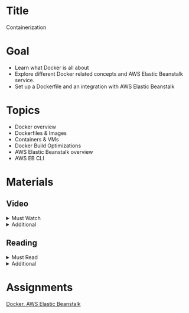 # Title

Containerization

# Goal

- Learn what Docker is all about
- Explore different Docker related concepts and AWS Elastic Beanstalk service.
- Set up a Dockerfile and an integration with AWS Elastic Beanstalk

# Topics

- Docker overview
- Dockerfiles & Images
- Containers & VMs
- Docker Build Optimizations
- AWS Elastic Beanstalk overview
- AWS EB CLI

# Materials

## Video

<details>
  <summary>Must Watch</summary>

  The following content provides enough info to complete the task.

  <blockquote>

  <details>
    <summary>In English</summary>

   <blockquote>

   - [TBD](https://videoportal.epam.com/), ~0 mins
   </blockquote>
  </details>

  <details>
    <summary>In Russian</summary>

   <blockquote>

   - [RU Introduction](https://videoportal.epam.com/video/zXWOJMdEVE9OVpbkYnDv), ~3 mins
   - [RU Docker is for Everyone](https://videoportal.epam.com/video/PoBNYOZMnM5nZ4Rra4Gn), ~6 mins
   - [RU Docker Ecosystem](https://videoportal.epam.com/video/nDBqYL4NON01E6OxYXER), ~32 mins
   - [RU Advanced Dockerfile Techniques](https://videoportal.epam.com/video/elN67KVlplQ5q6lWJVZz), ~12 mins
   - [RU Dockerizing a Simple Application](https://videoportal.epam.com/video/4MNVYj1EbEd099b1a0eE), ~3 mins
   - [RU Introduction to AWS Elastic Beanstalk](https://videoportal.epam.com/video/lNdwY9xWEWK3R5jQay2G), ~6 mins
   - [RU Deploy and Delete an Application with AWS Elastic Beanstalk](https://videoportal.epam.com/video/9w0kaEMkgADoxK5aeLnD), ~55 mins
   - [RU Homework](https://videoportal.epam.com/video/430e7n2y1y9LEbQX76PM), ~6 mins
   </blockquote>
  </details>

  </blockquote>

</details>

<details>
  <summary>Additional</summary>

  The following content provides more info for further studies.

  <blockquote>

  - [Docker Containers 101](https://www.youtube.com/watch?v=eGz9DS-aIeY), ~23 mins
  - [AWS Elastic Beanstalk Hands-On Tutorial](https://www.youtube.com/watch?v=jnMUp2c9AzA), ~29 mins
  - [PaaS – From Code to Running Application using AWS Elastic Beanstalk](https://www.youtube.com/watch?v=lmT7QI8IIiM), ~54 mins
  - [Elastic Beanstalk Features & Config](https://www.youtube.com/watch?v=PKjbuxnispM), ~19 mins
</blockquote>

</details>

## Reading

<details>
  <summary>Must Read</summary>

  The following content provides enough info to complete the task.

  <blockquote>

  - [What is AWS Elastic Beanstalk](https://docs.aws.amazon.com/elasticbeanstalk/latest/dg/Welcome.html)
  - [Getting started using Elastic Beanstalk](https://docs.aws.amazon.com/elasticbeanstalk/latest/dg/GettingStarted.html)
  - [Elastic Beanstalk concepts](https://docs.aws.amazon.com/elasticbeanstalk/latest/dg/concepts.html)
</blockquote>

</details>

<details>
  <summary>Additional</summary>

  The following content provides more info for further studies.

  <blockquote>

  - [Configuring your development machine for use with Elastic Beanstalk](https://docs.aws.amazon.com/elasticbeanstalk/latest/dg/chapter-devenv.html)
  - [Learning Containers From The Bottom Up](https://iximiuz.com/en/posts/container-learning-path/)
  - [Web application Development with AWS Elastic Beanstalk](https://aws-elastic-beanstalk-webapp.workshop.aws)
  </blockquote>

</details>

# Assignments

[Docker. AWS Elastic Beanstalk](./task.md)
